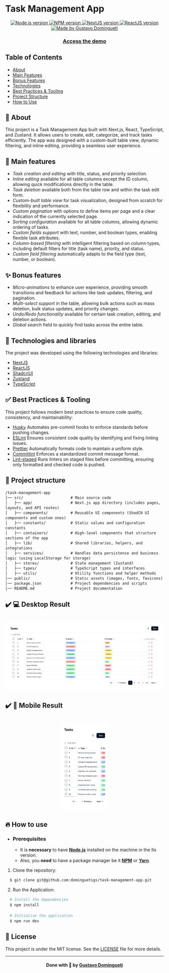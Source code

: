 <h1>Task Management App</h1>

<p align="center">
  <a href="https://nodejs.org/en/" target="_blank">
    <img alt="Node.js version" src="https://img.shields.io/badge/node-v20.18.1-74AB63?style=for-the-badge&logo=node.js&logoColor=74AB63">
  </a>
  <a href="https://www.npmjs.com/" target="_blank">
    <img alt="NPM version" src="https://img.shields.io/badge/npm-v10.8.2-C53730?style=for-the-badge&logo=npm&logoColor=C53730">
  </a>
  <a href="https://nextjs.org/" target="_blank">
    <img alt="NextJS version" src="https://img.shields.io/badge/Next.js-15.1.7-000000?style=for-the-badge&logo=next.js&logoColor=white">
  </a>
  <a href="https://react.dev/" target="_blank">
    <img alt="ReactJS version" src="https://img.shields.io/badge/React-v19.0.0-20232A?style=for-the-badge&logo=react&logoColor=61DAFB">
  </a>
  <a href="https://www.linkedin.com/in/dominguetigs/" target="_blank">
    <img alt="Made by Gustavo Domingueti" src="https://img.shields.io/badge/made%20by-Gustavo%20Domingueti-0078D7?style=for-the-badge&logoColor=0078D7">
  </a>
</p>

<h3 align="center">
  <a
    href="https://task-management-app-gt62.vercel.app/"
    target="_blank"
  >Access the demo</a>
</h3>

## Table of Contents

- [About](#about)
- [Main Features](#main-features)
- [Bonus Features](#bonus-features)
- [Technologies](#technologies)
- [Best Practices & Tooling](#best-practices-and-tooling)
- [Project Structure](#project-structure)
- [How to Use](#how-to-use)

<a id="about"></a>

## :bookmark: About

This project is a Task Management App built with Next.js, React, TypeScript, and Zustand. It allows users to create, edit, categorize, and track tasks efficiently. The app was designed with a custom-built table view, dynamic filtering, and inline editing, providing a seamless user experience.

<a id="main-features"></a>

## :dart: Main features

- _Task creation and editing_ with title, status, and priority selection.
- _Inline editing_ available for all table columns except the ID column, allowing quick modifications directly in the table.
- _Task deletion_ available both from the table row and within the task edit form.
- _Custom-built table view_ for task visualization, designed from scratch for flexibility and performance.
- _Custom pagination_ with options to define items per page and a clear indication of the currently selected page.
- _Sorting configuration_ available for all table columns, allowing dynamic ordering of tasks.
- _Custom fields support_ with text, number, and boolean types, enabling flexible task attributes.
- _Column-based filtering_ with intelligent filtering based on column types, including default filters for title (task name), priority, and status.
- _Custom field filtering_ automatically adapts to the field type (text, number, or boolean).

<a id="bonus-features"></a>

## :sparkles: Bonus features

- _Micro-animations_ to enhance user experience, providing smooth transitions and feedback for actions like task updates, filtering, and pagination.
- _Multi-select support_ in the table, allowing bulk actions such as mass deletion, bulk status updates, and priority changes.
- _Undo/Redo functionality_ available for certain task creation, editing, and deletion actions.
- _Global search_ field to quickly find tasks across the entire table.

<a id="technologies"></a>

## :rocket: Technologies and libraries

The project was developed using the following technologies and libraries:

- [NextJS](https://nextjs.org/)
- [ReactJS](https://react.dev/)
- [ShadcnUI](https://ui.shadcn.com/)
- [Zustand](https://zustand-demo.pmnd.rs/)
- [TypeScript](https://www.typescriptlang.org/)

<a id="best-practices-and-tooling"></a>

## :white_check_mark: Best Practices & Tooling

This project follows modern best practices to ensure code quality, consistency, and maintainability:

- [Husky](https://typicode.github.io/husky/get-started.html) Automates pre-commit hooks to enforce standards before pushing changes.
- [ESLint](https://eslint.org/) Ensures consistent code quality by identifying and fixing linting issues.
- [Prettier](https://prettier.io/) Automatically formats code to maintain a uniform style.
- [Commitlint](https://commitlint.js.org/) Enforces a standardized commit message format.
- [Lint-staged](https://github.com/lint-staged/lint-staged) Runs linters on staged files before committing, ensuring only formatted and checked code is pushed.

<a id="project-structure"></a>

## :open_file_folder: Project structure

```
/task-management-app
│── src/                     # Main source code
│   ├── app/                 # Next.js app directory (includes pages, layouts, and API routes)
│   ├── components/          # Reusable UI components (ShadCN UI components and custom ones)
│   ├── constants/           # Static values and configuration constants
│   ├── containers/          # High-level components that structure sections of the app
│   ├── lib/                 # Shared libraries, helpers, and integrations
│   ├── services/            # Handles data persistence and business logic (using LocalStorage for storage)
│   ├── stores/              # State management (Zustand)
│   ├── types/               # TypeScript types and interfaces
│   ├── utils/               # Utility functions and helper methods
│── public/                  # Static assets (images, fonts, favicons)
│── package.json             # Project dependencies and scripts
│── README.md                # Project documentation
```

## :heavy_check_mark: :computer: Desktop Result

<h1 align="center">
    <img alt="Desktop result 1" src=".github/desktop.png" width="700px">
</h1>

## :heavy_check_mark: :iphone: Mobile Result

<h1 align="center">
    <img alt="Mobile result 1" src=".github/mobile.png" width="150px">
</h1>

<a id="how-to-use"></a>

## :fire: How to use

- ### **Prerequisites**

  - It is **necessary** to have **[Node.js](https://nodejs.org/en/)** installed on the machine in the lts version.
  - Also, you **need** to have a package manager be it **[NPM](https://www.npmjs.com/)** or **[Yarn](https://yarnpkg.com/)**.

1. Clone the repository:

```sh
  $ git clone git@github.com:dominguetigs/task-management-app.git
```

2. Run the Application:

```sh
  # Install the dependencies
  $ npm install

  # Initialize the application
  $ npm run dev
```

## :memo: License

This project is under the MIT license. See the [LICENSE](LICENSE.md) file for more details.

---

<h4 align="center">
    Done with 💙 by <a
      href="https://www.linkedin.com/in/dominguetigs/"
      target="_blank"
    >Gustavo Domingueti</a>
</h4>
